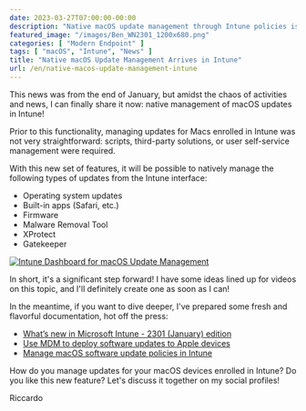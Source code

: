 ```yaml
---
date: 2023-03-27T07:00:00-00:00
description: "Native macOS update management through Intune policies is finally here."
featured_image: "/images/Ben_WN2301_1200x680.png"
categories: [ "Modern Endpoint" ]
tags: [ "macOS", "Intune", "News" ]
title: "Native macOS Update Management Arrives in Intune"
url: /en/native-macos-update-management-intune
---
```

This news was from the end of January, but amidst the chaos of activities and news, I can finally share it now: native management of macOS updates in Intune!

Prior to this functionality, managing updates for Macs enrolled in Intune was not very straightforward: scripts, third-party solutions, or user self-service management were required.

With this new set of features, it will be possible to natively manage the following types of updates from the Intune interface:
- Operating system updates
- Built-in apps (Safari, etc.)
- Firmware
- Malware Removal Tool
- XProtect
- Gatekeeper

[![Intune Dashboard for macOS Update Management](/images/Ben_WN2301_1200x680.png)](/images/Ben_WN2301_1200x680.png)

In short, it's a significant step forward! I have some ideas lined up for videos on this topic, and I'll definitely create one as soon as I can!

In the meantime, if you want to dive deeper, I've prepared some fresh and flavorful documentation, hot off the press:
- [What’s new in Microsoft Intune - 2301 (January) edition](https://techcommunity.microsoft.com/t5/microsoft-intune-blog/what-s-new-in-microsoft-intune-2301-january-edition/ba-p/3726015)
- [Use MDM to deploy software updates to Apple devices](https://support.apple.com/en-gb/guide/deployment/depafd2fad80/web)
- [Manage macOS software update policies in Intune](https://learn.microsoft.com/en-gb/mem/intune/protect/software-updates-macos)

How do you manage updates for your macOS devices enrolled in Intune? Do you like this new feature? Let's discuss it together on my social profiles!

Riccardo